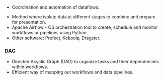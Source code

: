 * Coordination and automation of dataflows. 
+ Method where isolate data at different stages to combine and prepare for presentation. 
+ Apache Airflow - OS orchestration tool to create, schedule and monitor workflows or pipelines using Python.  
+ Other software: Prefect, Keboola, Dragster. 
### DAG
+ Directed Acyclic Graph (DAG) to organize tasks and their dependencies within workflows. 
+ Efficient way of mapping out workflows and data pipelines.
